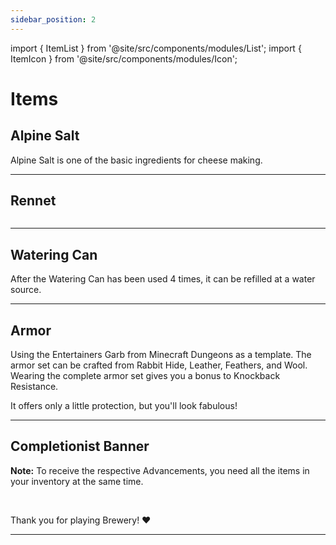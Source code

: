 ```yaml
---
sidebar_position: 2
---
```


import { ItemList } from '@site/src/components/modules/List';
import { ItemIcon } from '@site/src/components/modules/Icon';

# Items
## Alpine Salt
<ItemIcon modId="meadow" imageId="alpine_salt.png" description="Alpine Salt can exclusively be found in Meadow biomes in limestone formations at any height. Alternatively, it can also be synthesized in a Cooking Cauldron from Calcite or Limestone." />

Alpine Salt is one of the basic ingredients for cheese making.

***

## Rennet
<ItemIcon modId="meadow" imageId="rennet.png" description="Rennet is a base crafting ingredient for every type of cheese. It is crafted in a cauldron by using alpine salt, an egg and an empty glass bottle." />

<Image modId="meadow" imageId="cauldron_rennet_gui.png" align="center" />

***

## Watering Can
<ItemIcon modId="meadow" imageId="wooden_watering_can.png" description="The Watering Can is a renewable source for Bone Meal. It offers the same functions as the latter and has a maximum usage of 4." />

After the Watering Can has been used 4 times, it can be refilled at a water source.

***

## Armor
<ItemIcon modId="meadow" imageId="fur_helmet.png" description="Of course, there is also armor!" />

Using the Entertainers Garb from Minecraft Dungeons as a template. The armor set can be crafted from Rabbit Hide, Leather, Feathers, and Wool. Wearing the complete armor set gives you a bonus to Knockback Resistance.

It offers only a little protection, but you'll look fabulous!

***

## Completionist Banner
<ItemIcon modId="meadow" imageId="meadow_standard.png" description="The Completionist Banner is awarded to all players who have crafted all Cheese Variants from the Meadow Mod." />

**Note:** To receive the respective Advancements, you need all the items in your inventory at the same time.

<br />

Thank you for playing Brewery! ❤️

***